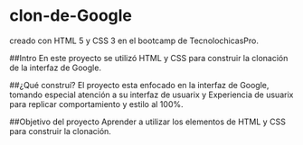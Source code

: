 # clon-de-Google
creado con HTML 5 y CSS 3 en el bootcamp de TecnolochicasPro.

##Intro
En este proyecto se utilizó HTML y CSS para construir la clonación de la interfaz de Google. 

##¿Qué construí?
El proyecto esta enfocado en la interfaz de Google, tomando especial atención a su interfaz de usuarix y Experiencia de usuarix para replicar comportamiento y estilo al 100%.

##Objetivo del proyecto
Aprender a utilizar los elementos de HTML y CSS para construir la clonación.
